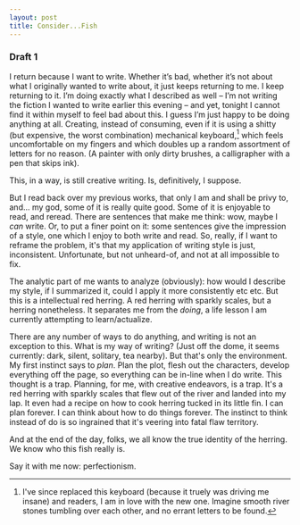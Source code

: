 ```yaml
---
layout: post
title: Consider...Fish
---
```


### Draft 1
I return because I want to write. Whether it’s bad, whether it’s not about what I originally wanted to write about, it just keeps returning to me. I keep returning to it. I’m doing exactly what I described as well – I’m not writing the fiction I wanted to write earlier this evening – and yet, tonight I cannot find it within myself to feel bad about this. I guess I’m just happy to be doing anything at all. Creating, instead of consuming, even if it is using a shitty (but expensive, the worst combination) mechanical keyboard,[^1] which feels uncomfortable on my fingers and which doubles up a random assortment of letters for no reason. (A painter with only dirty brushes, a calligrapher  with a pen that skips ink).

This, in a way, is still creative writing. Is, definitively, I suppose. 

But I read back over my previous works, that only I am and shall be privy to, and... my god, some of it is really quite good. Some of it is enjoyable to read, and reread. There are sentences that make me think: wow, maybe I *can* write. Or, to put a finer point on it: some sentences give the impression of a style, one which I enjoy to both write and read. So, really, if I want to reframe the problem, it's that my application of writing style is just, inconsistent. Unfortunate, but not unheard-of, and not at all impossible to fix.

The analytic part of me wants to analyze (obviously): how would I describe my style, if I summarized it, could I apply it more consistently etc etc. But this is a intellectual red herring. A red herring with sparkly scales, but a herring nonetheless. It separates me from the *doing*, a life lesson I am currently attempting to learn/actualize. 

There are any number of ways to do anything, and writing is not an exception to this. What is my way of writing? (Just off the dome, it seems currently: dark, silent, solitary, tea nearby). But that's only the environment. My first instinct says to *plan*. Plan the plot, flesh out the characters, develop everything off the page, so everything can be in-line when I do write. This thought is a trap. Planning, for me, with creative endeavors, is a trap. It's a red herring with sparkly scales that flew out of the river and landed into my lap. It even had a recipe on how to cook herring tucked in its little fin. I can plan forever. I can think about how to do things forever. The instinct to think instead of do is so ingrained that it's veering into fatal flaw territory. 

And at the end of the day, folks, we all know the true identity of the herring. We know who this fish really is.

Say it with me now: perfectionism.



[^1]: I've since replaced this keyboard (because it truely was driving me insane) and readers, I am in love with the new one. Imagine smooth river stones tumbling over each other, and no errant letters to be found. 
